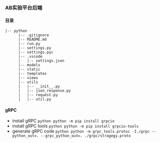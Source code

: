 ### AB实验平台后端


#### 目录
```
|-- python
      |-- .gitignore
      |-- README.md
      |-- run.py
      |-- settings.py
      |-- settings.pyc
      |-- .vscode
      |   |-- settings.json
      |-- models
      |-- static
      |-- templates
      |-- views
      |-- utils
      |   |-- __init__.py
      |   |-- json_response.py
      |   |-- request.py
      |   |-- util.py
```


#### gRPC
- install gRPC
      ```python
      python -m pip install grpcio
      ```
- install gRPC tools
      ```python
      python -m pip install grpcio-tools
      ```
- generate gRPC code
      ```python
      python -m grpc_tools.protoc -I./grpc --python_out=. --grpc_python_out=. ./grpc/stragegy.proto
      ```
